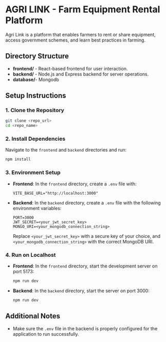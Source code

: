 
# AGRI LINK - Farm Equipment Rental Platform

Agri Link is a platform that enables farmers to rent or share equipment, access government schemes, and learn best practices in farming.

## Directory Structure
- **frontend/** - React-based frontend for user interaction.
- **backend/** - Node.js and Express backend for server operations.
- **database/**- Mongodb

## Setup Instructions

### 1. Clone the Repository
```bash
git clone <repo_url>
cd <repo_name>
```

### 2. Install Dependencies
Navigate to the `frontend` and `backend` directories and run:
```bash
npm install
```

### 3. Environment Setup

- **Frontend**: In the `frontend` directory, create a `.env` file with:
  ```plaintext
  VITE_BASE_URL="http://localhost:3000"
  ```

- **Backend**: In the `backend` directory, create a `.env` file with the following environment variables:
  ```plaintext
  PORT=3000
  JWT_SECRET=<your_jwt_secret_key>
  MONGO_URI=<your_mongodb_connection_string>
  ```
  Replace `<your_jwt_secret_key>` with a secure key of your choice, and `<your_mongodb_connection_string>` with the correct MongoDB URI.

### 4. Run on Localhost
- **Frontend**: In the `frontend` directory, start the development server on port 5173:
  ```bash
  npm run dev
  ```

- **Backend**: In the `backend` directory, start the server on port 3000:
  ```bash
  npm run dev
  ```

## Additional Notes
- Make sure the `.env` file in the backend is properly configured for the application to run successfully.
